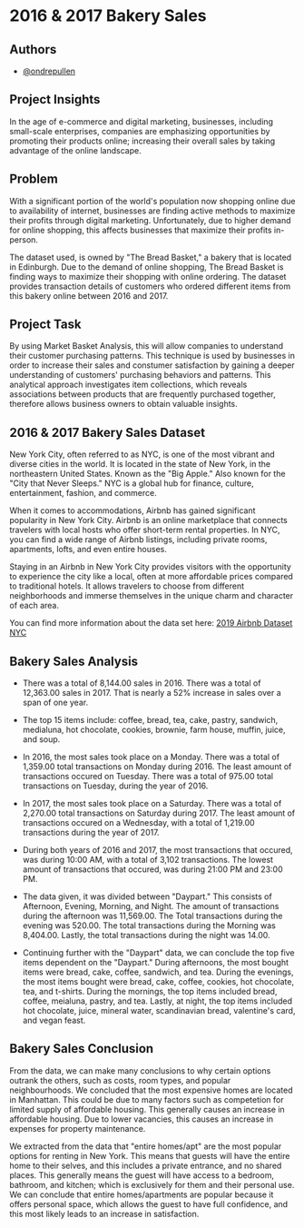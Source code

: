# 2016 & 2017 Bakery Sales
## Authors

- [@ondrepullen](https://github.com/ondrepullen)

## Project Insights 

In the age of e-commerce and digital marketing, businesses, including small-scale enterprises, companies are emphasizing opportunities by promoting their products online; increasing their overall sales by taking advantage of the online landscape. 

## Problem

With a significant portion of the world's population now shopping online due to availability of internet, businesses are finding active methods to maximize their profits through digital marketing. Unfortunately, due to higher demand for online shopping, this affects businesses that maximize their profits in-person.

The dataset used, is owned by "The Bread Basket," a bakery that is located in Edinburgh. Due to the demand of online shopping, The Bread Basket is finding ways to maximize their shopping with online ordering. The dataset provides transaction details of customers who ordered different items from this bakery online between 2016 and 2017.

## Project Task 

By using Market Basket Analysis, this will allow companies to understand their customer purchasing patterns. This technique is used by businesses in order to increase their sales and constumer satisfaction by gaining a deeper understanding of customers' purchasing behaviors and patterns. This analytical approach investigates item collections, which reveals associations between products that are frequently purchased together, therefore allows business owners to obtain valuable insights.  

## 2016 & 2017 Bakery Sales Dataset
New York City, often referred to as NYC, is one of the most vibrant and diverse cities in the world. It is located in the state of New York, in the northeastern United States. Known as the "Big Apple." Also known for the "City that Never Sleeps." NYC is a global hub for finance, culture, entertainment, fashion, and commerce.

When it comes to accommodations, Airbnb has gained significant popularity in New York City. Airbnb is an online marketplace that connects travelers with local hosts who offer short-term rental properties. In NYC, you can find a wide range of Airbnb listings, including private rooms, apartments, lofts, and even entire houses.

Staying in an Airbnb in New York City provides visitors with the opportunity to experience the city like a local, often at more affordable prices compared to traditional hotels. It allows travelers to choose from different neighborhoods and immerse themselves in the unique charm and character of each area.

You can find more information about the data set here: [2019 Airbnb Dataset NYC](https://www.kaggle.com/datasets/dgomonov/new-york-city-airbnb-open-data)


## Bakery Sales Analysis

* There was a total of 8,144.00 sales in 2016. There was a total of 12,363.00 sales in 2017. That is nearly a 52% increase in sales over a span of one year. 
  
* The top 15 items include: coffee, bread, tea, cake, pastry, sandwich, medialuna, hot chocolate, cookies, brownie, farm house, muffin, juice, and soup.

*  In 2016, the most sales took place on a Monday. There was a total of 1,359.00 total transactions on Monday during 2016. The least amount of transactions occured on Tuesday. There was a total of 975.00 total transactions on Tuesday, during the year of 2016.
  
* In 2017, the most sales took place on a Saturday. There was a total of 2,270.00 total transactions on Saturday during 2017. The least amount of transactions occured on a Wednesday, with a total of 1,219.00 transactions during the year of 2017.

* During both years of 2016 and 2017, the most transactions that occured, was during 10:00 AM, with a total of 3,102 transactions. The lowest amount of transactions that occured, was during 21:00 PM and 23:00 PM. 

* The data given, it was divided between "Daypart." This consists of Afternoon, Evening, Morning, and Night. The amount of transactions during the afternoon was 11,569.00. The Total transactions during the evening was 520.00. The total transactions during the Morning was 8,404.00. Lastly, the total transactions during the night was 14.00.

*  Continuing further with the "Daypart" data, we can conclude the top five items dependent on the "Daypart." During afternoons, the most bought items were bread, cake, coffee, sandwich, and tea. During the evenings, the most items bought were bread, cake, coffee, cookies, hot chocolate, tea, and t-shirts. During the mornings, the top items included bread, coffee, meialuna, pastry, and tea. Lastly, at night, the top items included hot chocolate, juice, mineral water, scandinavian bread, valentine's card, and vegan feast. 

## Bakery Sales Conclusion

From the data, we can make many conclusions to why certain options outrank the others, such as costs, room types, and popular neighbourhoods. We concluded that the most expensive homes are located in Manhattan. This could be due to many factors such as competetion for limited supply of affordable housing. This generally causes an increase in affordable housing. Due to lower vacancies, this causes an increase in expenses for property maintenance. 

We extracted from the data that "entire homes/apt" are the most popular options for renting in New York. This means that guests will have the entire home to their selves, and this includes a private entrance, and no shared places. This generally means the guest will have access to a bedroom, bathroom, and kitchen; which is exclusively for them and their personal use. We can conclude that entire homes/apartments are popular because it offers personal space, which allows the guest to have full confidence, and this most likely leads to an increase in satisfaction.

